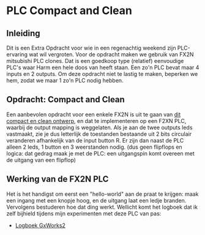 # PLC Compact and Clean
## Inleiding
Dit is een Extra Opdracht voor wie in een regenachtig weekend zijn PLC-ervaring wat wil vergroten. Voor de opdracht maken we gebruik van FX2N mitsubishi PLC clones. Dat is een goedkoop type (relatief) eenvoudige PLC's waar Harm een hele doos van heeft staan. Een zo'n PLC bevat maar 4 inputs en 2 outputs. Om deze opdracht niet te lastig te maken, beperken we hem, zodat we maar 1 zo'n PLC nodig hebben.

## Opdracht: Compact and Clean
Een aanbevolen opdracht voor een enkele FX2N is uit te gaan van [dit compact en clean ontwerp](../../../readers/compact-and-clean.pdf), en dat te implementeren op een F2XN PLC, waarbij de output mapping is weggelaten. Als je aan de twee outputs leds vastmaakt, zie je dus letterlijk de toestanden bestaande uit 2 bits circulair veranderen afhankelijk van de input button R.
Er zijn dan naast de PLC alleen 2 leds, 1 button en 3 weerstanden nodig. (dus geen flipflops en logica: dat gedrag maak je met de PLC: een uitgangspin komt overeen met de uitgang van een flipflop)

## Werking van de FX2N PLC 
Het is het handigst om eerst een "hello-world" aan de praat te krijgen: maak een ingang met een knopje hoog, en de uitgang laat een ledje branden. Vervolgens bestuderen hoe dat ding werkt. Wellicht komt het logboek dat ik zelf bijhield tijdens mijn experimenten met deze PLC van pas:
- [Logboek GxWorks2](../../../../infrastructuur/PLC/log_GxWorks2.md)
